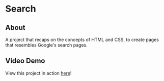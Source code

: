 # Search
## About
A project that recaps on the concepts of HTML and CSS, to create pages that resembles Google's search pages.
## Video Demo
View this project in action [here](https://youtu.be/F4lacrZCBHc)!
